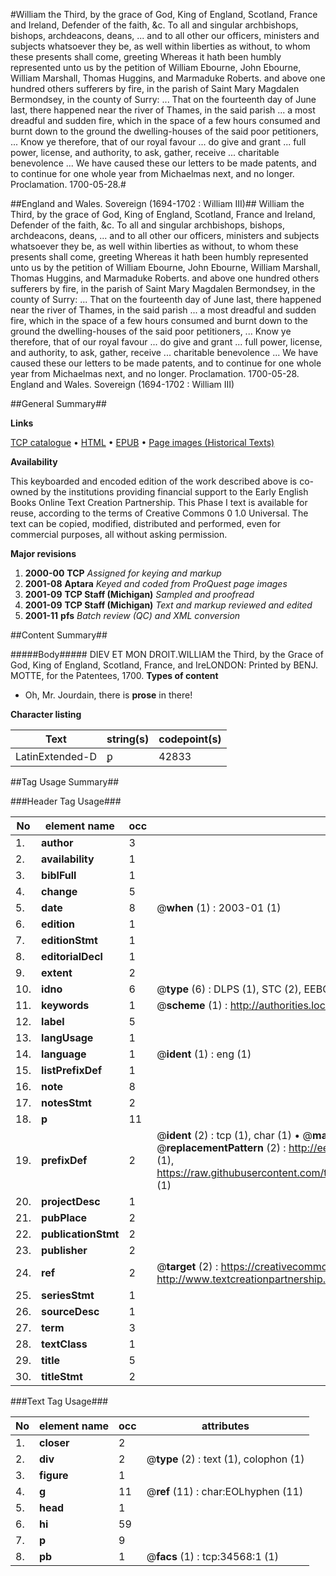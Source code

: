 #William the Third, by the grace of God, King of England, Scotland, France and Ireland, Defender of the faith, &c. To all and singular archbishops, bishops, archdeacons, deans, ... and to all other our officers, ministers and subjects whatsoever they be, as well within liberties as without, to whom these presents shall come, greeting Whereas it hath been humbly represented unto us by the petition of William Ebourne, John Ebourne, William Marshall, Thomas Huggins, and Marmaduke Roberts. and above one hundred others sufferers by fire, in the parish of Saint Mary Magdalen Bermondsey, in the county of Surry: ... That on the fourteenth day of June last, there happened near the river of Thames, in the said parish ... a most dreadful and sudden fire, which in the space of a few hours consumed and burnt down to the ground the dwelling-houses of the said poor petitioners, ... Know ye therefore, that of our royal favour ... do give and grant ... full power, license, and authority, to ask, gather, receive ... charitable benevolence ... We have caused these our letters to be made patents, and to continue for one whole year from Michaelmas next, and no longer. Proclamation. 1700-05-28.#

##England and Wales. Sovereign (1694-1702 : William III)##
William the Third, by the grace of God, King of England, Scotland, France and Ireland, Defender of the faith, &c. To all and singular archbishops, bishops, archdeacons, deans, ... and to all other our officers, ministers and subjects whatsoever they be, as well within liberties as without, to whom these presents shall come, greeting Whereas it hath been humbly represented unto us by the petition of William Ebourne, John Ebourne, William Marshall, Thomas Huggins, and Marmaduke Roberts. and above one hundred others sufferers by fire, in the parish of Saint Mary Magdalen Bermondsey, in the county of Surry: ... That on the fourteenth day of June last, there happened near the river of Thames, in the said parish ... a most dreadful and sudden fire, which in the space of a few hours consumed and burnt down to the ground the dwelling-houses of the said poor petitioners, ... Know ye therefore, that of our royal favour ... do give and grant ... full power, license, and authority, to ask, gather, receive ... charitable benevolence ... We have caused these our letters to be made patents, and to continue for one whole year from Michaelmas next, and no longer.
Proclamation. 1700-05-28.
England and Wales. Sovereign (1694-1702 : William III)

##General Summary##

**Links**

[TCP catalogue](http://www.ota.ox.ac.uk/tcp/)  • 
[HTML](http://tei.it.ox.ac.uk/tcp/Texts-HTML/free/A66/A66224.html)  • 
[EPUB](http://tei.it.ox.ac.uk/tcp/Texts-EPUB/free/A66/A66224.epub) • 
[Page images (Historical Texts)](https://data.historicaltexts.jisc.ac.uk/view?pubId=eebo-99830118e&pageId=eebo-99830118e-34568-1)

**Availability**

This keyboarded and encoded edition of the
	       work described above is co-owned by the institutions
	       providing financial support to the Early English Books
	       Online Text Creation Partnership. This Phase I text is
	       available for reuse, according to the terms of Creative
	       Commons 0 1.0 Universal. The text can be copied,
	       modified, distributed and performed, even for
	       commercial purposes, all without asking permission.

**Major revisions**

1. __2000-00__ __TCP__ *Assigned for keying and markup*
1. __2001-08__ __Aptara__ *Keyed and coded from ProQuest page images*
1. __2001-09__ __TCP Staff (Michigan)__ *Sampled and proofread*
1. __2001-09__ __TCP Staff (Michigan)__ *Text and markup reviewed and edited*
1. __2001-11__ __pfs__ *Batch review (QC) and XML conversion*

##Content Summary##

#####Body#####
DIEV ET MON DROIT.WILLIAM the Third, by the Grace of God, King of England, Scotland, France, and IreLONDON: Printed by BENJ. MOTTE, for the Patentees, 1700.
**Types of content**

  * Oh, Mr. Jourdain, there is **prose** in there!

**Character listing**


|Text|string(s)|codepoint(s)|
|---|---|---|
|LatinExtended-D|ꝑ|42833|

##Tag Usage Summary##

###Header Tag Usage###

|No|element name|occ|attributes|
|---|---|---|---|
|1.|__author__|3||
|2.|__availability__|1||
|3.|__biblFull__|1||
|4.|__change__|5||
|5.|__date__|8| @__when__ (1) : 2003-01 (1)|
|6.|__edition__|1||
|7.|__editionStmt__|1||
|8.|__editorialDecl__|1||
|9.|__extent__|2||
|10.|__idno__|6| @__type__ (6) : DLPS (1), STC (2), EEBO-CITATION (1), PROQUEST (1), VID (1)|
|11.|__keywords__|1| @__scheme__ (1) : http://authorities.loc.gov/ (1)|
|12.|__label__|5||
|13.|__langUsage__|1||
|14.|__language__|1| @__ident__ (1) : eng (1)|
|15.|__listPrefixDef__|1||
|16.|__note__|8||
|17.|__notesStmt__|2||
|18.|__p__|11||
|19.|__prefixDef__|2| @__ident__ (2) : tcp (1), char (1)  •  @__matchPattern__ (2) : ([0-9\-]+):([0-9IVX]+) (1), (.+) (1)  •  @__replacementPattern__ (2) : http://eebo.chadwyck.com/downloadtiff?vid=$1&page=$2 (1), https://raw.githubusercontent.com/textcreationpartnership/Texts/master/tcpchars.xml#$1 (1)|
|20.|__projectDesc__|1||
|21.|__pubPlace__|2||
|22.|__publicationStmt__|2||
|23.|__publisher__|2||
|24.|__ref__|2| @__target__ (2) : https://creativecommons.org/publicdomain/zero/1.0/ (1), http://www.textcreationpartnership.org/docs/. (1)|
|25.|__seriesStmt__|1||
|26.|__sourceDesc__|1||
|27.|__term__|3||
|28.|__textClass__|1||
|29.|__title__|5||
|30.|__titleStmt__|2||


###Text Tag Usage###

|No|element name|occ|attributes|
|---|---|---|---|
|1.|__closer__|2||
|2.|__div__|2| @__type__ (2) : text (1), colophon (1)|
|3.|__figure__|1||
|4.|__g__|11| @__ref__ (11) : char:EOLhyphen (11)|
|5.|__head__|1||
|6.|__hi__|59||
|7.|__p__|9||
|8.|__pb__|1| @__facs__ (1) : tcp:34568:1 (1)|
